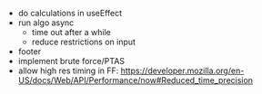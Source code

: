 - do calculations in useEffect
- run algo async
  - time out after a while
  - reduce restrictions on input
- footer
- implement brute force/PTAS
- allow high res timing in FF: https://developer.mozilla.org/en-US/docs/Web/API/Performance/now#Reduced_time_precision
